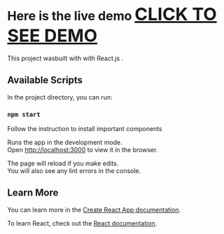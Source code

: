 # Here is the live demo <a href="http://onlineus.info/" style="font-size: 40px">CLICK TO SEE DEMO</a>




This project wasbuilt with with React.js .

## Available Scripts

In the project directory, you can run:

### `npm start`
Follow the instruction to install important components

Runs the app in the development mode.<br>
Open [http://localhost:3000](http://localhost:3000) to view it in the browser.

The page will reload if you make edits.<br>
You will also see any lint errors in the console.


## Learn More

You can learn more in the [Create React App documentation](https://facebook.github.io/create-react-app/docs/getting-started).

To learn React, check out the [React documentation](https://reactjs.org/).



